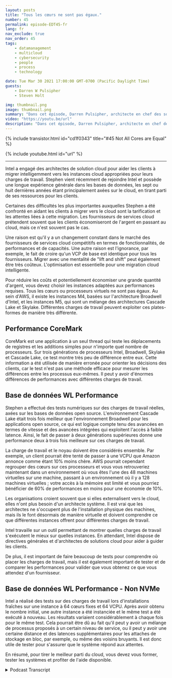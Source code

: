 ```yaml
---
layout: posts
title: "Tous les cœurs ne sont pas égaux."
number: 45
permalink: episode-EDT45-fr
lang: fr
nav_exclude: true
nav_order: 45
tags:
    - datamanagement
    - multicloud
    - cybersecurity
    - people
    - process
    - technology

date: Tue Mar 30 2021 17:00:00 GMT-0700 (Pacific Daylight Time)
guests:
    - Darren W Pulsipher
    - Steven Holt

img: thumbnail.png
image: thumbnail.png
summary: "Dans cet épisode, Darren Pulsipher, architecte en chef des solutions chez Intel, et Stephen Holt, architecte des solutions cloud chez Intel, discutent de l'optimisation du cloud et des études qui montrent que les cœurs ont des performances différentes selon les charges de travail."
video: "https://youtu.be/url"
description: "Dans cet épisode, Darren Pulsipher, architecte en chef des solutions chez Intel, et Stephen Holt, architecte des solutions cloud chez Intel, discutent de l'optimisation du cloud et des études qui montrent que les cœurs ont des performances différentes selon les charges de travail."
---
```


<div>
{% include transistor.html id="cd1f0343" title="#45 Not All Cores are Equal" %}

{% include youtube.html id="url" %}
</div>

---

Intel a engagé des architectes de solution cloud pour aider les clients à migrer intelligemment vers les instances cloud appropriées pour leurs charges de travail. Stephen vient récemment de rejoindre Intel et possède une longue expérience générale dans les bases de données, les sept ou huit dernières années étant principalement axées sur le cloud, en tirant parti de ses ressources pour les clients.

Certaines des difficultés les plus importantes auxquelles Stephen a été confronté en aidant les clients à migrer vers le cloud sont la tarification et les attentes liées à cette migration. Les fournisseurs de services cloud prétendent souvent que les clients économiseront de l'argent en passant au cloud, mais ce n'est souvent pas le cas.

Une raison est qu'il y a un changement constant dans le marché des fournisseurs de services cloud compétitifs en termes de fonctionnalités, de performances et de capacités. Une autre raison est l'ignorance, par exemple, le fait de croire qu'un VCP de base est identique pour tous les fournisseurs. Migrer avec une mentalité de "lift and shift" peut également être très coûteux. L'optimisation est essentielle pour une migration cloud intelligente.

Pour réduire les coûts et potentiellement économiser une grande quantité d'argent, vous devez choisir les instances adaptées aux performances requises. Tous les cœurs ou processeurs virtuels ne sont pas égaux. Au sein d'AWS, il existe les instances M4, basées sur l'architecture Broadwell d'Intel, et les instances M5, qui sont un mélange des architectures Cascade Lake et Skylake. Différentes charges de travail peuvent exploiter ces plates-formes de manière très différente.

## Performance CoreMark

CoreMark est une application à un seul thread qui teste les déplacements de registres et les additions simples pour n'importe quel nombre de processeurs. Sur trois générations de processeurs Intel, Broadwell, Skylake et Cascade Lake, ce test montre très peu de différence entre eux. Cette information a été utilisée de manière erronée pour orienter les décisions des clients, car le test n'est pas une méthode efficace pour mesurer les différences entre les processus eux-mêmes. Il peut y avoir d'énormes différences de performances avec différentes charges de travail.

## Base de données WL Performance

Stephen a effectué des tests numériques sur des charges de travail réelles, axées sur les bases de données open source. L'environnement Cascade Lake était trois fois meilleur que l'environnement Broadwell pour les applications open source, ce qui est logique compte tenu des avancées en termes de vitesse et des avancées intégrées qui exploitent l'accès à faible latence. Ainsi, le fait de passer à deux générations supérieures donne une performance deux à trois fois meilleure sur ces charges de travail.

La charge de travail et le noyau doivent être considérés ensemble. Par exemple, un client pourrait être tenté de passer à une VCPU que Amazon annonce comme étant 10% moins chère. AWS pourrait cependant regrouper des cœurs sur ces processeurs et vous vous retrouveriez maintenant dans un environnement où vous êtes l'une des 48 machines virtuelles sur une machine, passant à un environnement où il y a 128 machines virtuelles ; votre accès à la mémoire est limité et vous pourriez bénéficier de 60% de performances en moins pour une économie de 10%.

Les organisations croient souvent que si elles externalisent vers le cloud, elles n'ont plus besoin d'un architecte système. Il est vrai que les architectes ne s'occupent plus de l'installation physique des machines, mais ils le font désormais de manière virtuelle et doivent comprendre ce que différentes instances offrent pour différentes charges de travail.

Intel travaille sur un outil permettant de montrer quelles charges de travail s'exécutent le mieux sur quelles instances. En attendant, Intel dispose de directives générales et d'architectes de solutions cloud pour aider à guider les clients.

De plus, il est important de faire beaucoup de tests pour comprendre où placer les charges de travail, mais il est également important de tester et de comparer les performances pour valider que vous obtenez ce que vous attendez d'un fournisseur.

## Base de données WL Performance - Non NVMe

Intel a réalisé des tests sur des charges de travail lors d'installations fraîches sur une instance à 64 cœurs fixes et 64 VCPU. Après avoir obtenu le nombre initial, une autre instance a été instanciée et le même test a été exécuté à nouveau. Les résultats variaient considérablement à chaque fois pour le même test. Cela pourrait être dû au fait qu'il peut y avoir un mélange de processus proposés à un certain niveau de service, ou il peut y avoir une certaine distance et des latences supplémentaires pour les attaches de stockage en bloc, par exemple, ou même des voisins bruyants. Il est donc utile de tester pour s'assurer que le système répond aux attentes.

En résumé, pour tirer le meilleur parti du cloud, vous devez vous former, tester les systèmes et profiter de l'aide disponible.



<details>
<summary> Podcast Transcript </summary>

<p></p>

</details>
